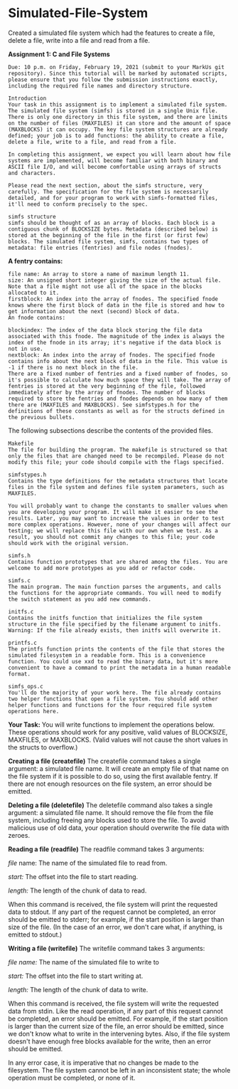 # Simulated-File-System
Created a simulated file system which had the features to create a file, delete a file, write into a file and read from a file.

**Assignment 1: C and File Systems**

    Due: 10 p.m. on Friday, February 19, 2021 (submit to your MarkUs git repository). Since this tutorial will be marked by automated scripts, please ensure that you follow the submission instructions exactly, including the required file names and directory structure.

    Introduction
    Your task in this assignment is to implement a simulated file system. The simulated file system (simfs) is stored in a single Unix file. There is only one directory in this file system, and there are limits on the number of files (MAXFILES) it can store and the amount of space (MAXBLOCKS) it can occupy. The key file system structures are already defined; your job is to add functions: the ability to create a file, delete a file, write to a file, and read from a file.

    In completing this assignment, we expect you will learn about how file systems are implemented, will become familiar with both binary and ASCII file I/O, and will become comfortable using arrays of structs and characters.

    Please read the next section, about the simfs structure, very carefully. The specification for the file system is necessarily detailed, and for your program to work with simfs-formatted files, it'll need to conform precisely to the spec.

    simfs structure
    simfs should be thought of as an array of blocks. Each block is a contiguous chunk of BLOCKSIZE bytes. Metadata (described below) is stored at the beginning of the file in the first (or first few) blocks. The simulated file system, simfs, contains two types of metadata: file entries (fentries) and file nodes (fnodes).

**A fentry contains:**

    file name: An array to store a name of maximum length 11.
    size: An unsigned short integer giving the size of the actual file. Note that a file might not use all of the space in the blocks allocated to it.
    firstblock: An index into the array of fnodes. The specified fnode knows where the first block of data in the file is stored and how to get information about the next (second) block of data.
    An fnode contains:

    blockindex: The index of the data block storing the file data associated with this fnode. The magnitude of the index is always the index of the fnode in its array; it's negative if the data block is not in use.
    nextblock: An index into the array of fnodes. The specified fnode contains info about the next block of data in the file. This value is -1 if there is no next block in the file.
    There are a fixed number of fentries and a fixed number of fnodes, so it's possible to calculate how much space they will take. The array of fentries is stored at the very beginning of the file, followed immediately after by the array of fnodes. The number of blocks required to store the fentries and fnodes depends on how many of them there are (MAXFILES and MAXBLOCKS). See simfstypes.h for the definitions of these constants as well as for the structs defined in the previous bullets.

The following subsections describe the contents of the provided files.

    Makefile
    The file for building the program. The makefile is structured so that only the files that are changed need to be recompiled. Please do not modify this file; your code should compile with the flags specified.

    simfstypes.h
    Contains the type definitions for the metadata structures that locate files in the file system and defines file system parameters, such as MAXFILES.

    You will probably want to change the constants to smaller values when you are developing your program. It will make it easier to see the results. Later, you may want to increase the values in order to test more complex operations. However, none of your changes will affect our testing; we will replace this file with our own when we test. As a result, you should not commit any changes to this file; your code should work with the original version.

    simfs.h
    Contains function prototypes that are shared among the files. You are welcome to add more prototypes as you add or refactor code.

    simfs.c
    The main program. The main function parses the arguments, and calls the functions for the appropriate commands. You will need to modify the switch statement as you add new commands.

    initfs.c
    Contains the initfs function that initializes the file system structure in the file specified by the filename argument to initfs. Warning: If the file already exists, then initfs will overwrite it.
    
    printfs.c
    The printfs function prints the contents of the file that stores the simulated filesystem in a readable form. This is a convenience function. You could use xxd to read the binary data, but it's more convenient to have a command to print the metadata in a human readable format.

    simfs_ops.c
    You'll do the majority of your work here. The file already contains two helper functions that open a file system. You should add other helper functions and functions for the four required file system operations here.

**Your Task:**
You will write functions to implement the operations below. These operations should work for any positive, valid values of BLOCKSIZE, MAXFILES, or MAXBLOCKS. (Valid values will not cause the short values in the structs to overflow.)

**Creating a file (createfile)**
The createfile command takes a single argument: a simulated file name. It will create an empty file of that name on the file system if it is possible to do so, using the first available fentry. If there are not enough resources on the file system, an error should be emitted.

**Deleting a file (deletefile)**
The deletefile command also takes a single argument: a simulated file name. It should remove the file from the file system, including freeing any blocks used to store the file. To avoid malicious use of old data, your operation should overwrite the file data with zeroes.

**Reading a file (readfile)**
The readfile command takes 3 arguments:

*file* name: The name of the simulated file to read from.

*start:* The offset into the file to start reading.

*length:* The length of the chunk of data to read.

When this command is received, the file system will print the requested data to stdout. If any part of the request cannot be completed, an error should be emitted to stderr; for example, if the start position is larger than size of the file. (In the case of an error, we don't care what, if anything, is emitted to stdout.)

**Writing a file (writefile)**
The writefile command takes 3 arguments:

*file name:* The name of the simulated file to write to

*start:* The offset into the file to start writing at.

*length:* The length of the chunk of data to write.

When this command is received, the file system will write the requested data from stdin. Like the read operation, if any part of this request cannot be completed, an error should be emitted. For example, if the start position is larger than the current size of the file, an error should be emitted, since we don't know what to write in the intervening bytes. Also, if the file system doesn't have enough free blocks available for the write, then an error should be emitted.

In any error case, it is imperative that no changes be made to the filesystem. The file system cannot be left in an inconsistent state; the whole operation must be completed, or none of it.
